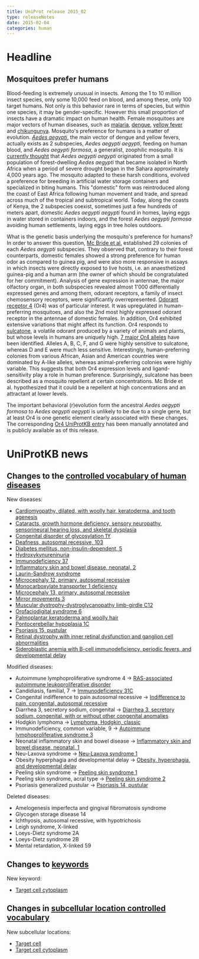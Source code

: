 ```yaml
---
title: UniProt release 2015_02
type: releaseNotes
date: 2015-02-04
categories: human
---
```


# Headline

## Mosquitoes prefer humans

Blood-feeding is extremely unusual in insects. Among the 1 to 10 million insect species, only some 10,000 feed on blood, and among these, only 100 target humans. Not only is this behavior rare in terms of species, but within one species, it may be gender-specific. However this small proportion of insects have a dramatic impact on human health. Female mosquitoes are major vectors of human diseases, such as [malaria](http://www.who.int/mediacentre/factsheets/fs094/en/), [dengue](http://www.who.int/mediacentre/factsheets/fs117/en/), [yellow fever](http://www.who.int/mediacentre/factsheets/fs100/en/) and [chikungunya](http://www.who.int/mediacentre/factsheets/fs327/en/). Mosquito's preference for humans is a matter of evolution. [*Aedes aegypti*](http://www.uniprot.org/taxonomy/7159), the main vector of dengue and yellow fevers, actually exists as 2 subspecies, *Aedes aegypti aegypti*, feeding on human blood, and *Aedes aegypti formosa*, a generalist, zoophilic mosquito. It is [currently thought](http://www.ncbi.nlm.nih.gov/pubmed/24111703) that *Aedes aegypti aegypti* originated from a small population of forest-dwelling *Aedes aegypti* that became isolated in North Africa when a period of severe drought began in the Sahara approximately 4,000 years ago. The mosquito adapted to these harsh conditions, evolved a preference for breeding in artificial water storage containers and specialized in biting humans. This "domestic" form was reintroduced along the coast of East Africa following human movement and trade, and spread across much of the tropical and subtropical world. Today, along the coasts of Kenya, the 2 subspecies coexist, sometimes just a few hundreds of meters apart, domestic *Aedes aegypti aegypti* found in homes, laying eggs in water stored in containers indoors, and the forest *Aedes aegypti formosa* avoiding human settlements, laying eggs in tree holes outdoors.

What is the genetic basis underlying the mosquito's preference for humans? In order to answer this question, [Mc Bride et al.](http://www.ncbi.nlm.nih.gov/pubmed/25391959) established 29 colonies of each *Aedes aegypti* subspecies. They observed that, contrary to their forest counterparts, domestic females showed a strong preference for human odor as compared to guinea pig, and were also more responsive in assays in which insects were directly exposed to live hosts, i.e. an anaesthetized guinea-pig and a human arm (the owner of which should be congratulated for her commitment). Analysis of gene expression in antennae, the major olfactory organ, in both subspecies revealed almost 1'000 differentially expressed genes and among them, odorant receptors, a family of insect chemosensory receptors, were significantly overrepresented. [Odorant receptor 4](http://www.uniprot.org/uniprot/Q16EI9) (Or4) was of particular interest. It was upregulated in human-preferring mosquitoes, and also the 2nd most highly expressed odorant receptor in the antennae of domestic females. In addition, Or4 exhibited extensive variations that might affect its function. Or4 responds to [sulcatone](http://www.ebi.ac.uk/chebi/advancedSearchFT.do?searchString=CHEBI%3A16310&submit=Search+ChEBI&queryBean.stars=2), a volatile odorant produced by a variety of animals and plants, but whose levels in humans are uniquely high. [7 major Or4 alleles](http://www.uniprot.org/uniprot/Q16EI9#sequences) have been identified. Alleles A, B, C, F, and G were highly sensitive to sulcatone, whereas D and E were much less sensitive. Interestingly, human-preferring colonies from various African, Asian and American countries were dominated by A-like alleles, whereas animal-preferring colonies were highly variable. This suggests that both Or4 expression levels and ligand-sensitivity play a role in human preference. Surprisingly, sulcatone has been described as a mosquito repellent at certain concentrations. Mc Bride et al. hypothesized that it could be a repellent at high concentrations and an attractant at lower levels.

The important behavioral (r)evolution form the ancestral *Aedes aegypti formosa* to *Aedes aegypti aegypti* is unlikely to be due to a single gene, but at least Or4 is one genetic element clearly associated with these changes. The corresponding [Or4 UniProtKB entry](http://www.uniprot.org/uniprot/Q16EI9) has been manually annotated and is publicly available as of this release.

# UniProtKB news

## Changes to the [controlled vocabulary of human diseases](https://ftp.uniprot.org/pub/databases/uniprot/current_release/knowledgebase/complete/docs/humdisease)

New diseases:

-   [Cardiomyopathy, dilated, with woolly hair, keratoderma, and tooth agenesis](http://www.uniprot.org/diseases/DI-04267)
-   [Cataracts, growth hormone deficiency, sensory neuropathy, sensorineural hearing loss, and skeletal dysplasia](http://www.uniprot.org/diseases/DI-04264)
-   [Congenital disorder of glycosylation 1Y](http://www.uniprot.org/diseases/DI-04259)
-   [Deafness, autosomal recessive, 103](http://www.uniprot.org/diseases/DI-04268)
-   [Diabetes mellitus, non-insulin-dependent, 5](http://www.uniprot.org/diseases/DI-04265)
-   [Hydroxykynureninuria](http://www.uniprot.org/diseases/DI-04276)
-   [Immunodeficiency 37](http://www.uniprot.org/diseases/DI-04266)
-   [Inflammatory skin and bowel disease, neonatal, 2](http://www.uniprot.org/diseases/DI-04271)
-   [Laurin-Sandrow syndrome](http://www.uniprot.org/diseases/DI-04275)
-   [Microcephaly 12, primary, autosomal recessive](http://www.uniprot.org/diseases/DI-04262)
-   [Monocarboxylate transporter 1 deficiency](http://www.uniprot.org/diseases/DI-04263)
-   [Microcephaly 13, primary, autosomal recessive](http://www.uniprot.org/diseases/DI-04269)
-   [Mirror movements 3](http://www.uniprot.org/diseases/DI-04270)
-   [Muscular dystrophy-dystroglycanopathy limb-girdle C12](http://www.uniprot.org/diseases/DI-04274)
-   [Orofaciodigital syndrome 6](http://www.uniprot.org/diseases/DI-04278)
-   [Palmoplantar keratoderma and woolly hair](http://www.uniprot.org/diseases/DI-04260)
-   [Pontocerebellar hypoplasia 1C](http://www.uniprot.org/diseases/DI-04273)
-   [Psoriasis 15, pustular](http://www.uniprot.org/diseases/DI-04277)
-   [Retinal dystrophy with inner retinal dysfunction and ganglion cell abnormalities](http://www.uniprot.org/diseases/DI-04272)
-   [Sideroblastic anemia with B-cell immunodeficiency, periodic fevers, and developmental delay](http://www.uniprot.org/diseases/DI-04261)

Modified diseases:

-   Autoimmune lymphoproliferative syndrome 4 -&gt; [RAS-associated autoimmune leukoproliferative disorder](http://www.uniprot.org/diseases/DI-03381)
-   Candidiasis, familial, 7 -&gt; [Immunodeficiency 31C](http://www.uniprot.org/diseases/DI-03179)
-   Congenital indifference to pain autosomal recessive -&gt; [Indifference to pain, congenital, autosomal recessive](http://www.uniprot.org/diseases/DI-01231)
-   Diarrhea 3, secretory sodium, congenital -&gt; [Diarrhea 3, secretory sodium, congenital, with or without other congenital anomalies](http://www.uniprot.org/diseases/DI-01417)
-   Hodgkin lymphoma -&gt; [Lymphoma, Hodgkin, classic](http://www.uniprot.org/diseases/DI-02721)
-   Immunodeficiency, common variable, 9 -&gt; [Autoimmune lymphoproliferative syndrome 3](http://www.uniprot.org/diseases/DI-03976)
-   Neonatal inflammatory skin and bowel disease -&gt; [Inflammatory skin and bowel disease, neonatal, 1](http://www.uniprot.org/diseases/DI-03306)
-   Neu-Laxova syndrome -&gt; [Neu-Laxova syndrome 1](http://www.uniprot.org/diseases/DI-04141)
-   Obesity hyperphagia and developmental delay -&gt; [Obesity, hyperphagia, and developmental delay](http://www.uniprot.org/diseases/DI-03120)
-   Peeling skin syndrome -&gt; [Peeling skin syndrome 1](http://www.uniprot.org/diseases/DI-03006)
-   Peeling skin syndrome, acral type -&gt; [Peeling skin syndrome 2](http://www.uniprot.org/diseases/DI-02148)
-   Psoriasis generalized pustular -&gt; [Psoriasis 14, pustular](http://www.uniprot.org/diseases/DI-03262)

Deleted diseases:

-   Amelogenesis imperfecta and gingival fibromatosis syndrome
-   Glycogen storage disease 14
-   Ichthyosis, autosomal recessive, with hypotrichosis
-   Leigh syndrome, X-linked
-   Loeys-Dietz syndrome 2A
-   Loeys-Dietz syndrome 2B
-   Mental retardation, X-linked 59

## Changes to [keywords](https://ftp.uniprot.org/pub/databases/uniprot/current_release/knowledgebase/complete/docs/keywlist)

New keyword:

-   [Target cell cytoplasm](http://www.uniprot.org/keywords/KW-1266)

## Changes in [subcellular location controlled vocabulary](https://ftp.uniprot.org/pub/databases/uniprot/current_release/knowledgebase/complete/docs/subcell)

New subcellular locations:

-   [Target cell](http://www.uniprot.org/locations/SL-0487)
-   [Target cell cytoplasm](http://www.uniprot.org/locations/SL-0486)
